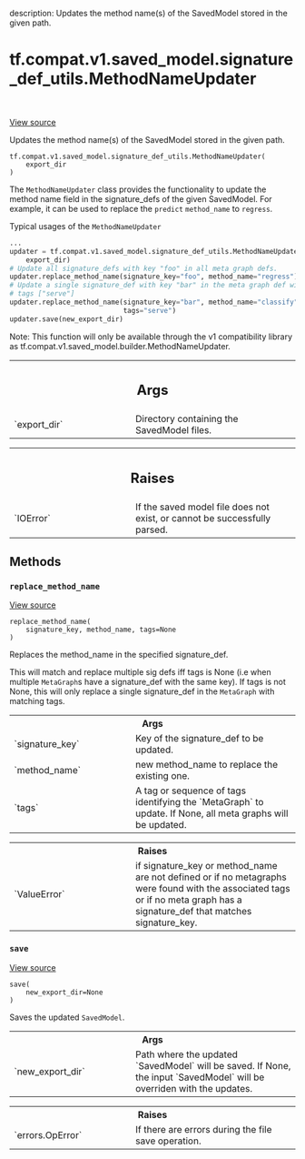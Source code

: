 description: Updates the method name(s) of the SavedModel stored in the given path.

<div itemscope itemtype="http://developers.google.com/ReferenceObject">
<meta itemprop="name" content="tf.compat.v1.saved_model.signature_def_utils.MethodNameUpdater" />
<meta itemprop="path" content="Stable" />
<meta itemprop="property" content="__init__"/>
<meta itemprop="property" content="replace_method_name"/>
<meta itemprop="property" content="save"/>
</div>

# tf.compat.v1.saved_model.signature_def_utils.MethodNameUpdater

<!-- Insert buttons and diff -->

<table class="tfo-notebook-buttons tfo-api nocontent" align="left">

</table>

<a target="_blank" class="external" href="/code/stable/tensorflow/python/saved_model/method_name_updater.py">View source</a>



Updates the method name(s) of the SavedModel stored in the given path.

<pre class="devsite-click-to-copy prettyprint lang-py tfo-signature-link">
<code>tf.compat.v1.saved_model.signature_def_utils.MethodNameUpdater(
    export_dir
)
</code></pre>



<!-- Placeholder for "Used in" -->

The `MethodNameUpdater` class provides the functionality to update the method
name field in the signature_defs of the given SavedModel. For example, it
can be used to replace the `predict` `method_name` to `regress`.

Typical usages of the `MethodNameUpdater`
```python
...
updater = tf.compat.v1.saved_model.signature_def_utils.MethodNameUpdater(
    export_dir)
# Update all signature_defs with key "foo" in all meta graph defs.
updater.replace_method_name(signature_key="foo", method_name="regress")
# Update a single signature_def with key "bar" in the meta graph def with
# tags ["serve"]
updater.replace_method_name(signature_key="bar", method_name="classify",
                            tags="serve")
updater.save(new_export_dir)
```

Note: This function will only be available through the v1 compatibility
library as tf.compat.v1.saved_model.builder.MethodNameUpdater.

<!-- Tabular view -->
 <table class="responsive fixed orange">
<colgroup><col width="214px"><col></colgroup>
<tr><th colspan="2"><h2 class="add-link">Args</h2></th></tr>

<tr>
<td>
`export_dir`<a id="export_dir"></a>
</td>
<td>
Directory containing the SavedModel files.
</td>
</tr>
</table>



<!-- Tabular view -->
 <table class="responsive fixed orange">
<colgroup><col width="214px"><col></colgroup>
<tr><th colspan="2"><h2 class="add-link">Raises</h2></th></tr>

<tr>
<td>
`IOError`<a id="IOError"></a>
</td>
<td>
If the saved model file does not exist, or cannot be successfully
parsed.
</td>
</tr>
</table>



## Methods

<h3 id="replace_method_name"><code>replace_method_name</code></h3>

<a target="_blank" class="external" href="/code/stable/tensorflow/python/saved_model/method_name_updater.py">View source</a>

<pre class="devsite-click-to-copy prettyprint lang-py tfo-signature-link">
<code>replace_method_name(
    signature_key, method_name, tags=None
)
</code></pre>

Replaces the method_name in the specified signature_def.

This will match and replace multiple sig defs iff tags is None (i.e when
multiple `MetaGraph`s have a signature_def with the same key).
If tags is not None, this will only replace a single signature_def in the
`MetaGraph` with matching tags.

<!-- Tabular view -->
 <table class="responsive fixed orange">
<colgroup><col width="214px"><col></colgroup>
<tr><th colspan="2">Args</th></tr>

<tr>
<td>
`signature_key`
</td>
<td>
Key of the signature_def to be updated.
</td>
</tr><tr>
<td>
`method_name`
</td>
<td>
new method_name to replace the existing one.
</td>
</tr><tr>
<td>
`tags`
</td>
<td>
A tag or sequence of tags identifying the `MetaGraph` to update. If
None, all meta graphs will be updated.
</td>
</tr>
</table>



<!-- Tabular view -->
 <table class="responsive fixed orange">
<colgroup><col width="214px"><col></colgroup>
<tr><th colspan="2">Raises</th></tr>

<tr>
<td>
`ValueError`
</td>
<td>
if signature_key or method_name are not defined or
if no metagraphs were found with the associated tags or
if no meta graph has a signature_def that matches signature_key.
</td>
</tr>
</table>



<h3 id="save"><code>save</code></h3>

<a target="_blank" class="external" href="/code/stable/tensorflow/python/saved_model/method_name_updater.py">View source</a>

<pre class="devsite-click-to-copy prettyprint lang-py tfo-signature-link">
<code>save(
    new_export_dir=None
)
</code></pre>

Saves the updated `SavedModel`.


<!-- Tabular view -->
 <table class="responsive fixed orange">
<colgroup><col width="214px"><col></colgroup>
<tr><th colspan="2">Args</th></tr>

<tr>
<td>
`new_export_dir`
</td>
<td>
Path where the updated `SavedModel` will be saved. If
None, the input `SavedModel` will be overriden with the updates.
</td>
</tr>
</table>



<!-- Tabular view -->
 <table class="responsive fixed orange">
<colgroup><col width="214px"><col></colgroup>
<tr><th colspan="2">Raises</th></tr>

<tr>
<td>
`errors.OpError`
</td>
<td>
If there are errors during the file save operation.
</td>
</tr>
</table>





